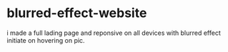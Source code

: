 # blurred-effect-website
i made a full lading page and reponsive on all devices with blurred effect initiate on hovering on pic.
